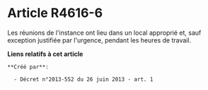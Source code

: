 # Article R4616-6

Les réunions de l'instance ont lieu dans un local approprié et, sauf exception justifiée par l'urgence, pendant les heures de
travail.

**Liens relatifs à cet article**

	**Créé par**:

	  - Décret n°2013-552 du 26 juin 2013 - art. 1
